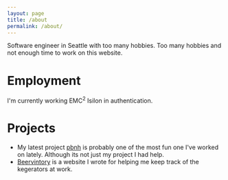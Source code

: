```yaml
---
layout: page 
title: /about
permalink: /about/
---
```

Software engineer in Seattle with too many hobbies. Too many hobbies and not enough time to work on this website.

Employment
=
I'm currently working EMC<sup>2</sup> Isilon in authentication.

Projects
=
* My latest project [pbnh](https://github.com/bhanderson/pbnh) is probably one of the most fun one I've worked on lately. Although its not just my project I had help.
* [Beervintory](https://github.com/bhanderson/beervintory) is a website I wrote for helping me keep track of the kegerators at work.
